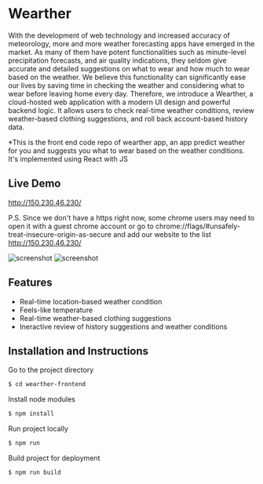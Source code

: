 # Wearther
With the development of web technology and increased accuracy of meteorology, more and more weather forecasting apps have emerged in the market. As many of them have potent functionalities such as minute-level precipitation forecasts, and air quality indications, they seldom give accurate and detailed suggestions on what to wear and how much to wear based on the weather. We believe this functionality can significantly ease our lives by saving time in checking the weather and considering what to wear before leaving home every day. Therefore, we introduce a Wearther, a cloud-hosted web application with a modern UI design and powerful backend logic. It allows users to check real-time weather conditions, review weather-based clothing suggestions, and roll back account-based history data.

*This is the front end code repo of wearther app, an app predict weather for you and suggests you what to wear based on the weather conditions. It's implemented using React with JS

## Live Demo

http://150.230.46.230/

P.S. Since we don't have a https right now, some chrome users may need to open it with a guest chrome account or go to chrome://flags/#unsafely-treat-insecure-origin-as-secure and add our website to the list http://150.230.46.230/

![screenshot](https://raw.githubusercontent.com/HarveyLijh/wearther-frontend/main/Capture1.PNG)
![screenshot](https://raw.githubusercontent.com/HarveyLijh/wearther-frontend/main/Capture2.PNG)

## Features

- Real-time location-based weather condition
- Feels-like temperature
- Real-time weather-based clothing suggestions
- Ineractive review of history suggestions and weather conditions



## Installation and Instructions

Go to the project directory

```bash
$ cd wearther-frontend
```

Install node modules

```bash
$ npm install
```

Run project locally

```bash
$ npm run
```

Build project for deployment

```bash
$ npm run build
```
